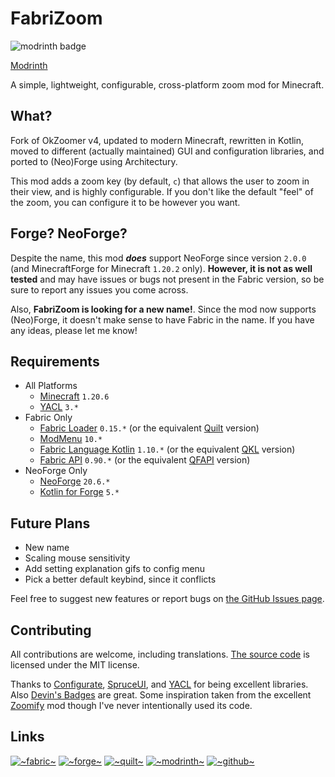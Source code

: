 # FabriZoom

![modrinth badge](https://img.shields.io/modrinth/dt/pNFKDyna?label=Modrinth)

[Modrinth](https://modrinth.com/mod/fabrizoom/)

A simple, lightweight, configurable, cross-platform zoom mod for Minecraft.

## What?

Fork of OkZoomer v4, updated to modern Minecraft, rewritten in Kotlin, moved to different (actually maintained) GUI and
configuration libraries, and ported to (Neo)Forge using Architectury.

This mod adds a zoom key (by default, `c`) that allows the user to zoom in their view, and is highly configurable.
If you don't like the default "feel" of the zoom, you can configure it to be however you want.

## Forge? NeoForge?

Despite the name, this mod ***does*** support NeoForge since version `2.0.0` (and MinecraftForge for Minecraft `1.20.2`
only).
**However, it is not as well tested** and may have issues or bugs not present in the Fabric version,
so be sure to report any issues you come across.

Also, **FabriZoom is looking for a new name!**. Since the mod now supports (Neo)Forge, it doesn't make sense to have
Fabric in the name.
If you have any ideas, please let me know!

## Requirements

- All Platforms
    - [Minecraft](https://minecraft.net) `1.20.6`
    - [YACL](https://github.com/isXander/yetanotherconfiglib) `3.*`
- Fabric Only
    - [Fabric Loader](https://fabricmc.net/) `0.15.*` (or the equivalent [Quilt](https://quiltmc.org/) version)
    - [ModMenu](https://github.com/TerraformersMC/ModMenu) `10.*`
    - [Fabric Language Kotlin](https://github.com/FabricMC/fabric-language-kotlin) `1.10.*` (or the
      equivalent [QKL](https://modrinth.com/mod/qkl) version)
    - [Fabric API](https://modrinth.com/mod/fabric-api) `0.90.*` (or the
      equivalent [QFAPI](https://modrinth.com/mod/qsl) version)
- NeoForge Only
    - [NeoForge](https://neoforged.net/) `20.6.*`
    - [Kotlin for Forge](https://modrinth.com/mod/kotlin-for-forge) `5.*`

## Future Plans

- New name
- Scaling mouse sensitivity
- Add setting explanation gifs to config menu
- Pick a better default keybind, since it conflicts

Feel free to suggest new features or report bugs
on [the GitHub Issues page](https://github.com/trainb0y/fabrizoom/issues).

## Contributing

All contributions are welcome, including translations. [The source code](https://github.com/trainb0y/fabrizoom) is
licensed under the MIT license.

Thanks
to [Configurate](https://github.com/SpongePowered/Configurate), [SpruceUI](https://github.com/LambdAurora/SpruceUI),
and [YACL](https://github.com/isXander/YetAnotherConfigLib) for being excellent libraries.
Also [Devin's Badges](https://github.com/intergrav/devins-badges) are great.
Some inspiration taken from the excellent [Zoomify](https://github.com/isXander/Zoomify) mod though I've never
intentionally used its code.

## Links

[![~fabric~](https://raw.githubusercontent.com/intergrav/devins-badges/main/badges/fabric_64h.png)](https://modrinth.com/mod/fabrizoom/)
[![~forge~](https://raw.githubusercontent.com/intergrav/devins-badges/main/badges/forge_64h.png)](https://modrinth.com/mod/fabrizoom/)
[![~quilt~](https://raw.githubusercontent.com/intergrav/devins-badges/main/badges/quilt_64h.png)](https://modrinth.com/mod/fabrizoom/)
[![~modrinth~](https://raw.githubusercontent.com/intergrav/devins-badges/main/badges/modrinth_64h.png)](https://modrinth.com/mod/fabrizoom/)
[![~github~](https://raw.githubusercontent.com/intergrav/devins-badges/main/badges/github-repository_64h.png)](https://github.com/trainb0y/fabrizoom)
